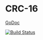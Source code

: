 # CRC-16

[GoDoc](http://go.pkgdoc.org/github.com/howeyc/crc16)

[![Build Status](https://secure.travis-ci.org/howeyc/crc16.png?branch=master)](http://travis-ci.org/howeyc/crc16)

